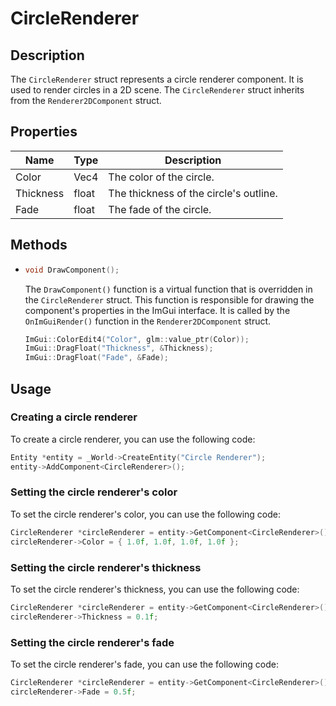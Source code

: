 # CircleRenderer

## Description

The `CircleRenderer` struct represents a circle renderer component. It is used to render circles in a 2D scene. The `CircleRenderer` struct inherits from the `Renderer2DComponent` struct.

## Properties

| Name         | Type    | Description                                                                 |
|--------------|---------|-----------------------------------------------------------------------------|
| Color        | Vec4    | The color of the circle.                                                    |
| Thickness    | float   | The thickness of the circle's outline.                                      |
| Fade         | float   | The fade of the circle.                                                     |

## Methods

- ```c++
  void DrawComponent();
  ```
  The `DrawComponent()` function is a virtual function that is overridden in the `CircleRenderer` struct. This function is responsible for drawing the component's properties in the ImGui interface. It is called by the `OnImGuiRender()` function in the `Renderer2DComponent` struct.
  ```c++
  ImGui::ColorEdit4("Color", glm::value_ptr(Color));
  ImGui::DragFloat("Thickness", &Thickness);
  ImGui::DragFloat("Fade", &Fade);
  ```


## Usage

### Creating a circle renderer

To create a circle renderer, you can use the following code:

```c++
Entity *entity = _World->CreateEntity("Circle Renderer");
entity->AddComponent<CircleRenderer>();
```

### Setting the circle renderer's color

To set the circle renderer's color, you can use the following code:

```c++
CircleRenderer *circleRenderer = entity->GetComponent<CircleRenderer>().Get();
circleRenderer->Color = { 1.0f, 1.0f, 1.0f, 1.0f };
```

### Setting the circle renderer's thickness

To set the circle renderer's thickness, you can use the following code:

```c++
CircleRenderer *circleRenderer = entity->GetComponent<CircleRenderer>().Get();
circleRenderer->Thickness = 0.1f;
```

### Setting the circle renderer's fade

To set the circle renderer's fade, you can use the following code:

```c++
CircleRenderer *circleRenderer = entity->GetComponent<CircleRenderer>().Get();
circleRenderer->Fade = 0.5f;
```

